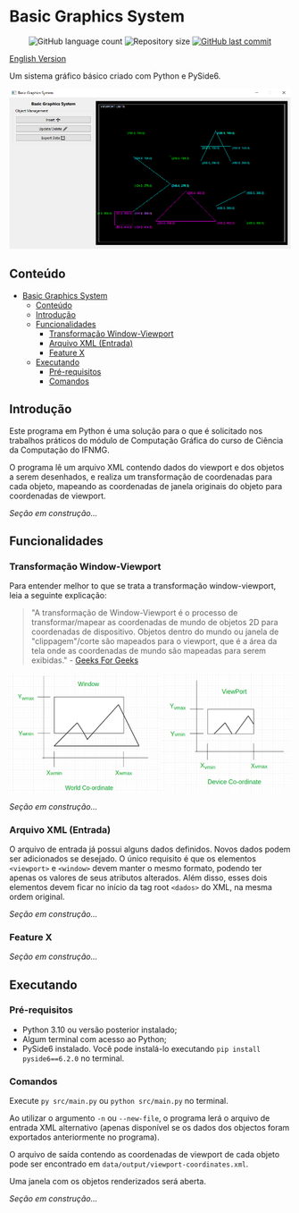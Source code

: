 # Basic Graphics System

<p style="text-align: center">
  <img alt="GitHub language count" src="https://img.shields.io/github/languages/count/JV-Amorim/basic-graphics-system">

  <img alt="Repository size" src="https://img.shields.io/github/repo-size/JV-Amorim/basic-graphics-system">
  
  <a href="https://github.com/JV-Amorim/basic-graphics-system/commits/master">
    <img alt="GitHub last commit" src="https://img.shields.io/github/last-commit/JV-Amorim/basic-graphics-system">
  </a>
</p>

[English Version](./README.md)

Um sistema gráfico básico criado com Python e PySide6.

<kbd>
  <img src="./docs/basic-graphics-system.jpg" alt="UI do Programa" style="width: 750px">
</kbd>


## Conteúdo

- [Basic Graphics System](#basic-graphics-system)
  * [Conteúdo](#conte-do)
  * [Introdução](#introdu--o)
  * [Funcionalidades](#funcionalidades)
    + [Transformação Window-Viewport](#transforma--o-window-viewport)
    + [Arquivo XML (Entrada)](#arquivo-xml--entrada-)
    + [Feature X](#feature-x)
  * [Executando](#executando)
    + [Pré-requisitos](#pr--requisitos)
    + [Comandos](#comandos)


## Introdução

Este programa em Python é uma solução para o que é solicitado nos trabalhos práticos do módulo de Computação Gráfica do curso de Ciência da Computação do IFNMG.

O programa lê um arquivo XML contendo dados do viewport e dos objetos a serem desenhados, e realiza um transformação de coordenadas para cada objeto, mapeando as coordenadas de janela originais do objeto para coordenadas de viewport.

<!-- TODO - Add more detailed introduction. -->
*Seção em construção...*


## Funcionalidades

### Transformação Window-Viewport

Para entender melhor to que se trata a transformação window-viewport, leia a seguinte explicação:

> "A transformação de Window-Viewport é o processo de transformar/mapear as coordenadas de mundo de objetos 2D para coordenadas de dispositivo. Objetos dentro do mundo ou janela de "clippagem"/corte são mapeados para o viewport, que é a área da tela onde as coordenadas de mundo são mapeadas para serem exibidas." - [Geeks For Geeks](https://www.geeksforgeeks.org/window-to-viewport-transformation-in-computer-graphics-with-implementation/)

<img src="./docs/window-viewport.jpg" alt="Transformação Window-Viewport" style="width: 600px">

<!-- TODO - Add more detailed features description. -->
*Seção em construção...*

### Arquivo XML (Entrada)

O arquivo de entrada já possui alguns dados definidos. Novos dados podem ser adicionados se desejado. O único requisito é que os elementos `<viewport>` e `<window>` devem manter o mesmo formato, podendo ter apenas os valores de seus atributos alterados. Além disso, esses dois elementos devem ficar no início da tag root `<dados>` do XML, na mesma ordem original.

<!-- TODO - Add more detailed features description. -->
*Seção em construção...*

### Feature X

<!-- TODO - Add more detailed features description. -->
*Seção em construção...*


## Executando

### Pré-requisitos

- Python 3.10 ou versão posterior instalado;
- Algum terminal com acesso ao Python;
- PySide6 instalado. Você pode instalá-lo executando `pip install pyside6==6.2.0` no terminal.

### Comandos

Execute `py src/main.py` ou `python src/main.py` no terminal.

Ao utilizar o argumento `-n` ou `--new-file`, o programa lerá o arquivo de entrada XML alternativo (apenas disponível se os dados dos objectos foram exportados anteriormente no programa).

O arquivo de saída contendo as coordenadas de viewport de cada objeto pode ser encontrado em `data/output/viewport-coordinates.xml`.

Uma janela com os objetos renderizados será aberta.

<!-- TODO - Improve commands description. -->
*Seção em construção...*
